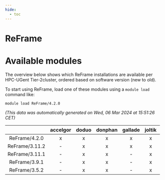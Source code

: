 ```yaml
---
hide:
  - toc
---
```


ReFrame
=======

# Available modules


The overview below shows which ReFrame installations are available per HPC-UGent Tier-2cluster, ordered based on software version (new to old).

To start using ReFrame, load one of these modules using a `module load` command like:

```shell
module load ReFrame/4.2.0
```

*(This data was automatically generated on Wed, 06 Mar 2024 at 15:51:26 CET)*  

| |accelgor|doduo|donphan|gallade|joltik|skitty|
| :---: | :---: | :---: | :---: | :---: | :---: | :---: |
|ReFrame/4.2.0|x|x|x|x|x|x|
|ReFrame/3.11.2|-|x|x|x|x|x|
|ReFrame/3.11.1|-|x|x|-|x|x|
|ReFrame/3.9.1|-|x|x|-|x|x|
|ReFrame/3.5.2|-|x|x|-|x|x|
